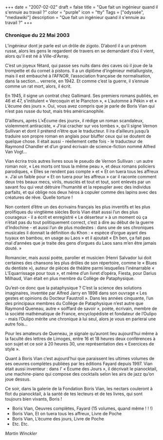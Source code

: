 +++
date = "2007-02-02"
draft = false
title = "Que fait un ingénieur quand il s'ennuie au travail ?"
color = "purple"
icon = "tty"
Tags = ["odyssée", "mediawiki"]
description = "Que fait un ingénieur quand il s'ennuie au travail ?"
+++

### Chronique du 22 Mai 2003

L’ingénieur dont je parle est un drôle de zigoto. D’abord il a un prénom
russe, alors les gens le regardent de travers en se demandant d’où il
vient, alors qu'il est né à Ville-d'Avray.

C’est un joyeux fêtard, qui passe ses nuits dans des caves où il joue de
la trompette et du cornet à pistons. Il a un diplôme d’ingénieur
métallurgiste, mais il est embauché à l’AFNOR¸ l’association française
de normalisation, dans la section... verrerie, en 1942. Et comme c’est
la guerre, il s’ennuie comme un rat mort, alors, il écrit.

En 1945, il signe un contrat chez Gallimard. Ses premiers romans
publiés, en 46 et 47, s’intitulent « Vercoquin et le Plancton », «
L’automne à Pékin » et « L’écume des jours ». Oui, vous avez compris que
je parle de Boris Vian qui n’est pas russe du tout, mais très
américanophile.

D’ailleurs, après L’«Écume des jours», il rédige un roman scandaleux,
violemment antiraciste, « J’irai cracher sur vos tombes », qu’il signe
Vernon Sullivan et dont il prétend n’être que le traducteur. Il ira
d’ailleurs jusqu’à traduire son propre roman en anglais pour bluffer
ceux qui se doutent de quelque chose. Il était aussi - réellement cette
fois - le traducteur de Raymond Chandler et d’un grand écrivain de
science-fiction nommé Alfred Van Vogt...

Vian écrira trois autres livres sous le pseudo de Vernon Sullivan : un
autre roman noir, « Les morts ont tous la même peau », et deux romans
policiers parodiques, « Elles se rendent pas compte » et « Et on tuera
tous les affreux ». J’ai un faible pour « Et on tuera pour les affreux »
car il raconte comment deux très beaux mecs, virils, musclés et tout et
tout, sont enlevés par un savant fou qui veut détruire l’humanité et la
repeupler avec des individus parfaits, et qui oblige nos deux héros à
copuler comme des lapins avec des créatures de rêve. Quelle torture !

Non content d’être un des écrivains français les plus inventifs et les
plus prolifiques du vingtième siècles Boris Vian était aussi l’un des
plus courageux - il a écrit et enregistré « Le déserteur » à un moment
où ça n’était pas du tout politiquement correct, c’est à dire au début
de la guerre d’Indochine - et aussi l’un de plus modestes : dans une de
ses chroniques musicales il donnait la définition du Khon : « espèce
d’orgue ayant des tuyaux en bambou, en usage au Laos » et il ajoutait «
Eh ben, ça fait pas mal d’années que je traite des gens d’orgues du Laos
sans m’en être jamais douté. »

Romancier, mais aussi poète, parolier et musicien (Henri Salvador lui
doit certaines des chansons les plus drôles de son répertoire, comme le
« Blues du dentiste »), auteur de pièces de théâtre parmi lesquelles
l’inénarrable « L’Equarrissage pour tous », et même d’un livret d’opéra,
Fiesta, pour Darius Milhaud, Vian était en plus membre du Collège de
Pataphysique.

Qu’est-ce donc que la pataphysique ? C’est la science des solutions
imaginaires, inventée par Alfred Jarry en 1898 dans son ouvrage « Les
gestes et opinions du Docteur Faustroll ». Dans les années cinquante,
l’un des principaux membres du Collège de Pataphysique n’est autre que
Raymond Queneau, autre « soiffard de savoir », poète, écrivain, membre
de la société mathématique de France, encyclopédiste et fondateur de
l’Oulipo - mais l’Oulipo mérite une chronique à lui seul, alors je vous
en parlerai une autre fois...

Pour les amateurs de Queneau, je signale qu’auront lieu aujourd’hui même
à la faculté des lettres de Limoges, entre 16 et 18 heures deux
conférences à son sujet et ce soir à 20 heures 30, une représentation
des « Exercices de style ».

Quant à Boris Vian c’est aujourd’hui que paraissent les ultimes volumes
de ses oeuvres complètes publiées par les éditions Fayard depuis 1997.
Vian était aussi inventeur : dans l’ « Écume des Jours », il décrivait
le pianocktail, une machine-piano qui compose des cocktails selon les
airs de jazz qu’on joue dessus.

Ce soir, dans la galerie de la Fondation Boris Vian, les nectars
couleront à flot du pianocktail, à la santé de tes lecteurs et de tes
livres, qui sont toujours bien vivants, Boris !

-   Boris Vian, Oeuvres complètes, Fayard (15 volumes, quand même ! ! !)
-   Boris Vian, Et on tuera tous les affreux, Livre de Poche
-   Boris Vian, L’écume des jours, Livre de Poche
-   Etc. Etc.

*Martin Winckler*
